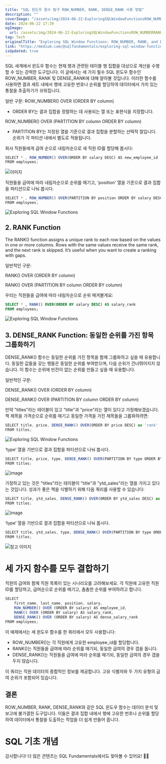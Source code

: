 ```yaml
---
title: "SQL 윈도우 함수 탐구 ROW_NUMBER, RANK, DENSE_RANK 사용 방법"
description: ""
coverImage: "/assets/img/2024-06-22-ExploringSQLWindowFunctionsROW_NUMBERRANKandDENSE_RANK_0.png"
date: 2024-06-22 17:39
ogImage:
  url: /assets/img/2024-06-22-ExploringSQLWindowFunctionsROW_NUMBERRANKandDENSE_RANK_0.png
tag: Tech
originalTitle: "Exploring SQL Window Functions: ROW_NUMBER, RANK, and DENSE_RANK"
link: "https://medium.com/@sqlfundamentals/exploring-sql-window-functions-row-number-rank-and-dense-rank-4a4a67432e0e"
isUpdated: true
---
```


SQL 세계에서 윈도우 함수는 현재 행과 관련된 테이블 행 집합을 대상으로 계산을 수행할 수 있는 강력한 도구입니다. 이 글에서는 세 가지 필수 SQL 윈도우 함수인 ROW_NUMBER, RANK 및 DENSE_RANK에 대해 알아볼 것입니다. 이러한 함수를 사용하면 결과 세트 내에서 행에 고유한 번호나 순위를 할당하여 데이터에서 가치 있는 통찰을 추출하기가 쉬워집니다.

<div class="content-ad"></div>

일반 구문:
ROW_NUMBER() OVER (ORDER BY column)

- ORDER BY는 결과 집합을 정렬하는 데 사용되는 열 또는 표현식을 지정합니다.

ROW_NUMBER() OVER (PARTITION BY column ORDER BY column)

- PARTITION BY는 지정된 열을 기준으로 결과 집합을 분할하는 선택적 절입니다. 순위가 각 파티션 내에서 별도로 적용됩니다.

<div class="content-ad"></div>

회사 직원들에게 급여 순으로 내림차순으로 새 직원 ID를 할당해 봅시다:

```js
SELECT * , ROW_NUMBER() OVER(ORDER BY salary DESC) AS new_employee_id
FROM employees;
```

![이미지](/assets/img/2024-06-22-ExploringSQLWindowFunctionsROW_NUMBERRANKandDENSE_RANK_1.png)

직원들을 급여에 따라 내림차순으로 순위를 매기고, 'position' 열을 기준으로 결과 집합을 파티션으로 나눠 봅시다.

<div class="content-ad"></div>

```js
SELECT * , ROW_NUMBER() OVER(PARTITION BY position ORDER BY salary DESC) AS employee_rank
FROM employees;
```

![Exploring SQL Window Functions](/assets/img/2024-06-22-ExploringSQLWindowFunctionsROW_NUMBERRANKandDENSE_RANK_2.png)

## 2. RANK Function

The RANK() function assigns a unique rank to each row based on the values in one or more columns. Rows with the same values receive the same rank, and the next rank is skipped. It’s useful when you want to create a ranking with gaps.

<div class="content-ad"></div>

일반적인 구문:

RANK() OVER (ORDER BY column)

RANK() OVER (PARTITION BY column ORDER BY column)

우리는 직원들을 급여에 따라 내림차순으로 순위 매겨볼게요:

<div class="content-ad"></div>

```sql
SELECT * , RANK() OVER(ORDER BY salary DESC) AS salary_rank
FROM employees;
```

![Exploring SQL Window Functions](/assets/img/2024-06-22-ExploringSQLWindowFunctionsROW_NUMBERRANKandDENSE_RANK_3.png)

## 3. DENSE_RANK Function: 동일한 순위를 가진 항목 그룹화하기

DENSE_RANK() 함수는 동일한 순위를 가진 항목을 함께 그룹화하고 싶을 때 유용합니다. 동일한 값들을 갖는 행들은 동일한 순위를 부여받으며, 다음 순위가 건너뛰어지지 않습니다. 이 함수는 순위에 빈칸이 없는 순위를 만들고 싶을 때 유용합니다.

<div class="content-ad"></div>

일반적인 구문:

DENSE_RANK() OVER (ORDER BY column)

DENSE_RANK() OVER (PARTITION BY column ORDER BY column)

만약 "titles"라는 테이블이 있고 "title"과 "price"라는 열이 있다고 가정해보겠습니다.
책 제목을 가격순으로 순위를 매기고 동일한 가격을 가진 제목들을 그룹화하려면:

<div class="content-ad"></div>

```js
SELECT title, price, DENSE_RANK() OVER(ORDER BY price DESC) as 'rank'
FROM titles;
```

![Exploring SQL Window Functions](/assets/img/2024-06-22-ExploringSQLWindowFunctionsROW_NUMBERRANKandDENSE_RANK_4.png)

‘type’ 열을 기반으로 결과 집합을 파티션으로 나눠 봅시다.

```js
SELECT title, price, type, DENSE_RANK() OVER(PARTITION BY type ORDER BY price DESC) as 'rank'
FROM titles;
```

<div class="content-ad"></div>

![image](/assets/img/2024-06-22-ExploringSQLWindowFunctionsROW_NUMBERRANKandDENSE_RANK_5.png)

가정하고 있는 것은 "titles"라는 테이블이 "title"과 "ytd_sales"라는 열을 가지고 있다는 것입니다. 성과가 좋은 책을 식별하기 위해 다음 쿼리를 사용할 수 있습니다:

```js
SELECT title, ytd_sales, DENSE_RANK() OVER(ORDER BY ytd_sales DESC) as 'rank'
FROM titles;
```

![image](/assets/img/2024-06-22-ExploringSQLWindowFunctionsROW_NUMBERRANKandDENSE_RANK_6.png)

<div class="content-ad"></div>

‘type’ 열을 기반으로 결과 집합을 파티션으로 나눠 봅시다.

```js
SELECT title, ytd_sales, type, DENSE_RANK() OVER(PARTITION BY type ORDER BY ytd_sales DESC) as 'rank'
FROM titles;
```

![참고 이미지](/assets/img/2024-06-22-ExploringSQLWindowFunctionsROW_NUMBERRANKandDENSE_RANK_7.png)

# 세 가지 함수를 모두 결합하기

<div class="content-ad"></div>

직원의 급여와 함께 직원 목록이 있는 시나리오를 고려해보세요. 각 직원에 고유한 직원 ID를 할당하고, 급여순으로 순위를 매기고, 촘촘한 순위를 부여하려고 합니다.

```js
SELECT
    first_name, last_name, position, salary,
    ROW_NUMBER() OVER (ORDER BY salary) AS employee_id,
    RANK() OVER (ORDER BY salary) AS salary_rank,
    DENSE_RANK() OVER (ORDER BY salary) AS dense_salary_rank
FROM employees;
```

이 예제에서는 세 윈도우 함수를 한 쿼리에서 모두 사용합니다:

- ROW_NUMBER()는 각 직원에게 고유한 employee_id를 할당합니다.
- RANK()는 직원들을 급여에 따라 순위를 매기되, 동일한 급여의 경우 갭을 둡니다.
- DENSE_RANK()는 직원들을 급여에 따라 순위를 매기되, 동일한 급여의 경우 갭을 두지 않습니다.

<div class="content-ad"></div>

이 쿼리는 직원 데이터의 종합적인 정보를 제공합니다. 고유 식별자와 두 가지 유형의 급여 순위가 포함되어 있습니다.

## 결론

ROW_NUMBER, RANK, DENSE_RANK와 같은 SQL 윈도우 함수는 데이터 분석 및 보고에 불가결한 도구입니다. 이들은 결과 집합 내에서 행에 고유한 번호나 순위를 할당하여 데이터에서 통찰을 도출하는 작업을 더 쉽게 만들어 줍니다.

# SQL 기초 개념

<div class="content-ad"></div>

감사합니다! 더 많은 콘텐츠는 SQL Fundamentals에서도 찾아볼 수 있어요! 🚀💫
